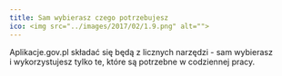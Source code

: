 ```yaml
---
title: Sam wybierasz czego potrzebujesz
ico: <img src="../images/2017/02/1.9.png" alt="">
---
```

Aplikacje.gov.pl składać się będą z&nbsp;licznych narzędzi - sam wybierasz i&nbsp;wykorzystujesz tylko te, które są potrzebne w&nbsp;codziennej pracy.
